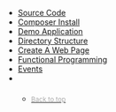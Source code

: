 <nav data-spy="affix" data-offset-top="286" id="sidebar" role="navigation">
    <ul class="nav nav-pills nav-stacked">
        <li role="presentation"><a href="#source-code">Source Code</a></li>
        <li role="presentation"><a href="#composer-install">Composer Install</a></li>
        <li role="presentation"><a href="#demo-application">Demo Application</a></li>
        <li role="presentation"><a href="#directory-structure">Directory Structure</a></li>
        <li role="presentation"><a href="#create-a-web-page">Create A Web Page</a></li>
        <li role="presentation"><a href="#functional-programming">Functional Programming</a></li>
        <li role="presentation"><a href="#events">Events</a></li>
        <li role="presentation">
            <ul class="nav nav-pills nav-stacked" style="margin-top:20px;">
                <li role="presentation"><a href="#"><small style="color:#aaa;">Back to top</small></a></li>
            </ul>
        </li>
    </ul>
</nav>
